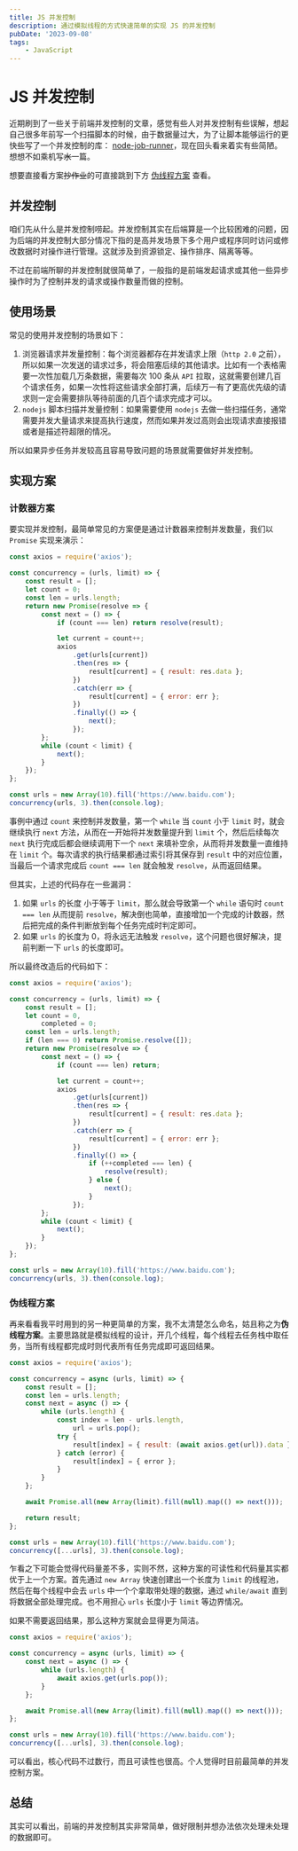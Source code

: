 ```yaml
---
title: JS 并发控制
description: 通过模拟线程的方式快速简单的实现 JS 的并发控制
pubDate: '2023-09-08'
tags:
    - JavaScript
---
```


# JS 并发控制

近期刷到了一些关于前端并发控制的文章，感觉有些人对并发控制有些误解，想起自己很多年前写一个扫描脚本的时候，由于数据量过大，为了让脚本能够运行的更快些写了一个并发控制的库： [node-job-runner](https://github.com/ZxBing0066/node-job-runner/tree/master)，现在回头看来着实有些简陋。想想不如乘机写~~水~~一篇。

想要直接看方案~~抄作业~~的可直接跳到下方 [伪线程方案](#伪线程方案) 查看。

## 并发控制

咱们先从什么是并发控制唠起。并发控制其实在后端算是一个比较困难的问题，因为后端的并发控制大部分情况下指的是高并发场景下多个用户或程序同时访问或修改数据时对操作进行管理。这就涉及到资源锁定、操作排序、隔离等等。

不过在前端所聊的并发控制就很简单了，一般指的是前端发起请求或其他一些异步操作时为了控制并发的请求或操作数量而做的控制。

## 使用场景

常见的使用并发控制的场景如下：

1. 浏览器请求并发量控制：每个浏览器都存在并发请求上限（`http 2.0` 之前），所以如果一次发送的请求过多，将会阻塞后续的其他请求。比如有一个表格需要一次性加载几万条数据，需要每次 100 条从 `API` 拉取，这就需要创建几百个请求任务，如果一次性将这些请求全部打满，后续万一有了更高优先级的请求则一定会需要排队等待前面的几百个请求完成才可以。
2. `nodejs` 脚本扫描并发量控制：如果需要使用 `nodejs` 去做一些扫描任务，通常需要并发大量请求来提高执行速度，然而如果并发过高则会出现请求直接报错或者是描述符超限的情况。

所以如果异步任务并发较高且容易导致问题的场景就需要做好并发控制。

## 实现方案

### 计数器方案

要实现并发控制，最简单常见的方案便是通过计数器来控制并发数量，我们以 `Promise` 实现来演示：

```js
const axios = require('axios');

const concurrency = (urls, limit) => {
    const result = [];
    let count = 0;
    const len = urls.length;
    return new Promise(resolve => {
        const next = () => {
            if (count === len) return resolve(result);

            let current = count++;
            axios
                .get(urls[current])
                .then(res => {
                    result[current] = { result: res.data };
                })
                .catch(err => {
                    result[current] = { error: err };
                })
                .finally(() => {
                    next();
                });
        };
        while (count < limit) {
            next();
        }
    });
};

const urls = new Array(10).fill('https://www.baidu.com');
concurrency(urls, 3).then(console.log);
```

事例中通过 `count` 来控制并发数量，第一个 `while` 当 `count` 小于 `limit` 时，就会继续执行 `next` 方法，从而在一开始将并发数量提升到 `limit` 个，然后后续每次 `next` 执行完成后都会继续调用下一个 `next` 来填补空余，从而将并发数量一直维持在 `limit` 个。每次请求的执行结果都通过索引将其保存到 `result` 中的对应位置，当最后一个请求完成后 `count === len` 就会触发 `resolve`，从而返回结果。

但其实，上述的代码存在一些漏洞：

1. 如果 `urls` 的长度 小于等于 `limit`，那么就会导致第一个 `while` 语句时 `count === len` 从而提前 `resolve`，解决倒也简单，直接增加一个完成的计数器，然后把完成的条件判断放到每个任务完成时判定即可。
2. 如果 `urls` 的长度为 0，将永远无法触发 `resolve`，这个问题也很好解决，提前判断一下 `urls` 的长度即可。

所以最终改造后的代码如下：

```js
const axios = require('axios');

const concurrency = (urls, limit) => {
    const result = [];
    let count = 0,
        completed = 0;
    const len = urls.length;
    if (len === 0) return Promise.resolve([]);
    return new Promise(resolve => {
        const next = () => {
            if (count === len) return;

            let current = count++;
            axios
                .get(urls[current])
                .then(res => {
                    result[current] = { result: res.data };
                })
                .catch(err => {
                    result[current] = { error: err };
                })
                .finally(() => {
                    if (++completed === len) {
                        resolve(result);
                    } else {
                        next();
                    }
                });
        };
        while (count < limit) {
            next();
        }
    });
};

const urls = new Array(10).fill('https://www.baidu.com');
concurrency(urls, 3).then(console.log);
```

### 伪线程方案

再来看看我平时用到的另一种更简单的方案，我不太清楚怎么命名，姑且称之为**伪线程方案**。主要思路就是模拟线程的设计，开几个线程，每个线程去任务栈中取任务，当所有线程都完成时则代表所有任务完成即可返回结果。

```js
const axios = require('axios');

const concurrency = async (urls, limit) => {
    const result = [];
    const len = urls.length;
    const next = async () => {
        while (urls.length) {
            const index = len - urls.length,
                url = urls.pop();
            try {
                result[index] = { result: (await axios.get(url)).data };
            } catch (error) {
                result[index] = { error };
            }
        }
    };

    await Promise.all(new Array(limit).fill(null).map(() => next()));

    return result;
};

const urls = new Array(10).fill('https://www.baidu.com');
concurrency([...urls], 3).then(console.log);
```

乍看之下可能会觉得代码量差不多，实则不然，这种方案的可读性和代码量其实都优于上一个方案。首先通过 `new Array` 快速创建出一个长度为 `limit` 的线程池，然后在每个线程中会去 `urls` 中一个个拿取带处理的数据，通过 `while/await` 直到将数据全部处理完成。也不用担心 `urls` 长度小于 `limit` 等边界情况。

如果不需要返回结果，那么这种方案就会显得更为简洁。

```js
const axios = require('axios');

const concurrency = async (urls, limit) => {
    const next = async () => {
        while (urls.length) {
            await axios.get(urls.pop());
        }
    };

    await Promise.all(new Array(limit).fill(null).map(() => next()));
};

const urls = new Array(10).fill('https://www.baidu.com');
concurrency([...urls], 3).then(console.log);
```

可以看出，核心代码不过数行，而且可读性也很高。个人觉得时目前最简单的并发控制方案。

## 总结

其实可以看出，前端的并发控制其实非常简单，做好限制并想办法依次处理未处理的数据即可。
